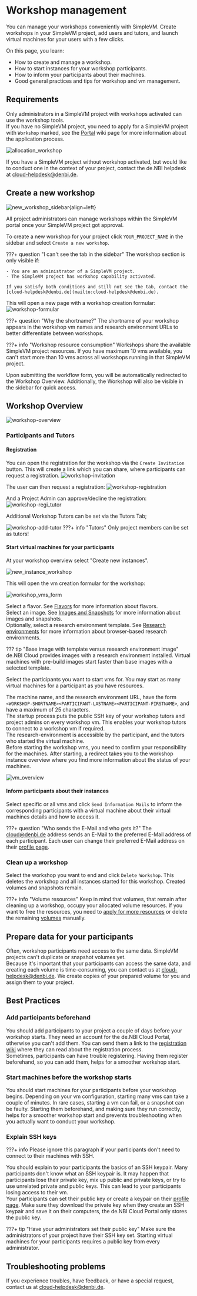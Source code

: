 # Workshop management

You can manage your workshops conveniently with SimpleVM.
Create workshops in your SimpleVM project, add users and tutors, and launch virtual machines
for your users with a few clicks.

On this page, you learn:

- How to create and manage a workshop.
- How to start instances for your workshop participants.
- How to inform your participants about their machines.
- Good general practices and tips for workshop and vm management.

## Requirements

Only administrators in a SimpleVM project with workshops activated can use the workshop tools.<br>
If you have no SimpleVM project, you need to apply for a SimpleVM project with `Workshop` marked,
see the [Portal]({{extra.cloud_portal_wiki_link}}portal/allocation/) wiki page for more information about the application process.

![allocation_workshop](./img/workshop/checkbox.png)

If you have a SimpleVM project without workshop activated, but would like to conduct one in the context of your 
project, contact the de.NBI helpdesk at [cloud-helpdesk@denbi.de](mailto:cloud-helpdesk@denbi.de).

## Create a new workshop

![new_workshop_sidebar](./img/workshop/new_workshop_sidebar.png){align=left}

All project administrators can manage workshops within the SimpleVM portal once your SimpleVM project got
approval.<br>


To create a new workshop for your project click `YOUR_PROJECT_NAME` in the sidebar and select `Create a new workshop`.

???+ question "I can't see the tab in the sidebar"
    The workshop section is only visible if:
    
    - You are an administrator of a SimpleVM project.
    - The SimpleVM project has workshop capability activated.
    
    If you satisfy both conditions and still not see the tab, contact the [cloud-helpdesk@denbi.de](mailto:cloud-helpdesk@denbi.de).

This will open a new page with a workshop creation formular:
![workshop-formular](./img/workshop/new_workshop_formular.png)


???+ question "Why the shortname?"
    The shortname of your workshop appears in the workshop vm names and research environment URLs to
    better differentiate between workshops.

???+ info "Workshop resource consumption"
    Workshops share the available SimpleVM project resources. If you have maximum 10 vms available,
    you can't start more than 10 vms across all workshops running in that SimpleVM project.

Upon submitting the workflow form, you will be automatically redirected to the Workshop Overview. Additionally, the Workshop will also be visible in the sidebar for quick access.



## Workshop Overview

![workshop-overview](./img/workshop/workshop_overview.png)

### Participants and Tutors

#### Registration
You can open the registration for the workshop via the `Create Invitation` button.
This will create a link which you can share, where participants can request a registration.
![workshop-invitation](./img/workshop/workshop_invitation_link.png)

The user can then request a registration:
![workshop-registration](./img/workshop/workshop_registration.png)


And a Project Admin can approve/decline the registration:
![workshop-regi_tutor](./img/workshop/workshop_reg_tutor.png)

Additional Workshop Tutors can be set via the Tutors Tab;

![workshop-add-tutor](./img/workshop/add_tutors.png)
???+ info "Tutors"
    Only project members can be set as tutors!


#### Start virtual machines for your participants

At your workshop overview select "Create new instances".

![new_instance_workshop](./img/workshop/workshop_new_instances.png)  

This will open the vm creation formular for the workshop:

![workshop_vms_form](./img/workshop/workshop_vms_form.png)  


Select a flavor.
See [Flavors](../Concept/flavors.md) for more information about flavors.<br>
Select an image.
See [Images and Snapshots](snapshots.md) for more information about images and snapshots.<br>
Optionally, select a research environment template.
See [Research environments](customization.md#research-environments) for more information about browser-based
research environments.


??? tip "Base image with template versus research environment image"
    de.NBI Cloud provides images with a research environment installed.
    Virtual machines with pre-build images start faster than base images with a selected template.

Select the participants you want to start vms for.
You may start as many virtual machines for a participant as you have resources.


The machine name, and the research environment URL, have the form 
`<WORKSHOP-SHORTNAME><PARTICIPANT-LASTNAME><PARTICIPANT-FIRSTNAME>`, and have a maximum of 25 characters.<br>
The startup process puts the public SSH key of your workshop tutors and project admins on every workshop vm.
This enables your workshop tutors to connect to a workshop vm if required.<br>
The research-environment is accessible by the participant, and the tutors who started the virtual machine.
<br>
Before starting the workshop vms, you need to confirm your responsibility for the machines.
After starting, a redirect takes you to the workshop instance overview where you find more information about the status
of your machines.

![vm_overview](./img/workshop/workshop_vm_list.png)

#### Inform participants about their instances

Select specific or all vms and click `Send Information Mails` to inform the corresponding participants with a virtual machine about their virtual machines details and 
how to access it.<br>


???+ question "Who sends the E-Mail and who gets it?"
    The [cloud@denbi.de](mailto:cloud@denbi.de) address sends an E-Mail to the preferred E-Mail address of each
    participant. Each user can change their preferred E-Mail address on their [profile page](../simple_vm/keypairs.md#key-handling-on-profile-page).

### Clean up a workshop
Select the workshop you want to end and click `Delete Workshop`.
This deletes the workshop and all instances started for this workshop. Created volumes and snapshots remain.

???+ info "Volume resources"
    Keep in mind that volumes, that remain after cleaning up a workshop, occupy your allocated volume resources.
    If you want to free the resources, you need to 
    [apply for more resources]({{extra.cloud_portal_wiki_link}}portal/modification/#resource-modifications) or 
    delete the remaining [volumes](volumes.md) manually.




## Prepare data for your participants

Often, workshop participants need access to the same data.
SimpleVM projects can't duplicate or snapshot volumes yet.<br>
Because it's important that your participants can access the same data, and creating each volume
is time-consuming, you can contact us at [cloud-helpdesk@denbi.de](mailto:cloud-helpdesk@denbi.de).
We create copies of your prepared volume for you and assign them to your project.

## Best Practices

### Add participants beforehand

You should add participants to your project a couple of days before your workshop starts.
They need an account for the de.NBI Cloud Portal, otherwise you can't add them.
You can send them a link to the [registration wiki]({{extra.cloud_portal_wiki_link}}registration) where they can read about the
registration process.<br>
Sometimes, participants can have trouble registering.
Having them register beforehand, so you can add them, helps for a smoother workshop start.

### Start machines before the workshop starts

You should start machines for your participants before your workshop begins.
Depending on your vm configuration, starting many vms can take a couple of minutes.
In rare cases, starting a vm can fail, or a snapshot can be faulty.
Starting them beforehand, and making sure they run correctly, helps for a smoother workshop start 
and prevents troubleshooting when you actually want to conduct your workshop.

### Explain SSH keys

???+ info
    Please ignore this paragraph if your participants don't need to connect to their machines with SSH.

You should explain to your participants the basics of an SSH keypair.
Many participants don't know what an SSH keypair is.
It may happen that participants lose their private key, mix up public and private keys, or
try to use unrelated private and public keys.
This can lead to your participants losing access to their vm.<br>
Your participants can set their public key or create a keypair on their 
[profile page]({{extra.cloud_portal_wiki_link}}portal/user_information/#ssh-key).
Make sure they download the private key when they create an SSH keypair and save it on their computers,
the de.NBI Cloud Portal only stores the public key.

???+ tip "Have your administrators set their public key"
    Make sure the administrators of your project have their SSH key set.
    Starting virtual machines for your participants requires a public key from every administrator.

## Troubleshooting problems

If you experience troubles, have feedback, or have a special request, 
contact us at [cloud-helpdesk@denbi.de](mailto:cloud-helpdesk@denbi.de).
